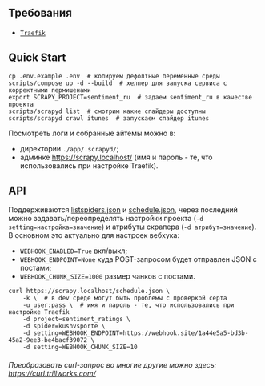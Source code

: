 ## Требования
- [`Traefik`](https://github.com/weirdname404/traefik-daemon "Traefik")

## Quick Start
```shell
cp .env.example .env  # копируем дефолтные переменные среды
scripts/compose up -d --build  # хелпер для запуска сервиса с корректными пермишенами
export SCRAPY_PROJECT=sentiment_ru  # задаем sentiment_ru в качестве проекта
scripts/scrapyd list  # смотрим какие спайдеры доступны
scripts/scrapyd crawl itunes  # запускаем спайдер itunes
```
Посмотреть логи и собранные айтемы можно в:
- директории `./app/.scrapyd/`;
- админке https://scrapy.localhost/ (имя и пароль - те, что использовались при настройке Traefik).

## API
Поддерживаются [listspiders.json](https://scrapyd.readthedocs.io/en/stable/api.html#listspiders-json "listspiders.json") и [schedule.json](https://scrapyd.readthedocs.io/en/stable/api.html#schedule-json "schedule.json"), через последний можно задавать/переопределять настройки проекта (`-d setting=настройка=значение`) и атрибуты скрапера (`-d атрибут=значение`). В основном это актуально для настроек вебхука:
- `WEBHOOK_ENABLED=True` вкл/выкл;
- `WEBHOOK_ENDPOINT=None` куда POST-запросом будет отправлен JSON с постами;
- `WEBHOOK_CHUNK_SIZE=1000` размер чанков с постами.

```shell
curl https://scrapy.localhost/schedule.json \
    -k \  # в dev среде могут быть проблемы с проверкой серта
    -u user:pass \  # имя и пароль - те, что использовались при настройке Traefik
    -d project=sentiment_ratings \
    -d spider=kushvsporte \
    -d setting=WEBHOOK_ENDPOINT=https://webhook.site/1a44e5a5-bd3b-45a2-9ee3-be4bacf39072 \
    -d setting=WEBHOOK_CHUNK_SIZE=10
```

###### Преобразовать curl-запрос во многие другие можно здесь: https://curl.trillworks.com/
